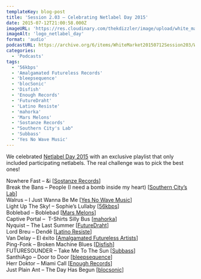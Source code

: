 ```yaml
---
templateKey: blog-post
title: 'Session 2.03 – Celebrating Netlabel Day 2015'
date: 2015-07-12T21:00:58.000Z
imageURL: 'https://res.cloudinary.com/thekdizzler/image/upload/white_market/2015/08/logo_netlabel_day.png'
imageAlt: 'logo_netlabel_day'
format: 'audio'
podcastURL: https://archive.org/6/items/WhiteMarket20150712Session203/WhiteMarket-20150712-Session203.mp3
categories:
  - 'Podcasts'
tags:
  - '56kbps'
  - 'Amalgamated Futureless Records'
  - 'bleepsequence'
  - 'blocSonic'
  - 'Disfish'
  - 'Enough Records'
  - 'FutureDraht'
  - 'Latino Resiste'
  - 'mahorka'
  - 'Mars Melons'
  - 'Sostanze Records'
  - "Southern City's Lab"
  - 'Subbass'
  - 'Yes No Wave Music'
---
```


We celebrated [Netlabel Day 2015](http://netlabelday.blogspot.co.uk/) with an exclusive playlist that only included participating netlabels. The real challenge was to pick the best ones!

Nowhere Fast – &i \[[Sostanze Records](http://www.sostanzerecords.it/releases/SOSEP052)\]  
Break the Bans – People (I need a bomb inside my heart) \[[Southern City’s Lab](http://freemusicarchive.org/music/Break_The_Bans/Propaganda/)\]  
Walrus – I Just Wanna Be Me \[[Yes No Wave Music](http://yesnowave.com/yesno079/)\]  
Light Up The Sky! – Sophie’s Lullaby \[[56kbps](http://www.56kbpsrecords.org/nightcrawling-lullabies/)\]  
Boblebad – Boblebad \[[Mars Melons](http://www.marsmelons.com/mmx090-boblebad-st/)\]  
Captive Portal –  T-Shirts Silly Bus \[[mahorka](http://mahorka.bandcamp.com/album/somethign-abbadat-ep)\]  
Nyquist – The Last Summer \[[FutureDraht](http://www.futuredraht.de/fudr-21-_nyquist-structures-2/)\]  
Lord Breu – Dendê \[[Latino Resiste](http://latinoresiste.com/2015/07/08/lord-breu-dende/)\]  
Van Delay – El éxito \[[Amalgamated Futureless Artists](https://afapresents.bandcamp.com/album/roncheras)\]  
Ping-Fonk – Broken Machine Blues \[[Disfish](https://disfish.bandcamp.com/album/ping-fonk-organic-music-for-synthetic-people)\]  
FUTURESOUNDER – Take Me To The Sun \[[Subbass](http://subbass.bandcamp.com/album/moscopolis)\]  
SanthiAgo – Door to Door \[[bleepsequence](http://bleepsequence.bandcamp.com/album/blpsq036-daydream)\]  
Herr Doktor – Miami Call \[[Enough Records](http://enoughrecords.scene.org/release/enrmp345)\]  
Just Plain Ant – The Day Has Begun \[[blocsonic](http://blocsonic.com/releases/BSXE0001)\]
